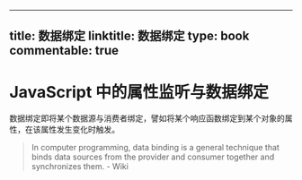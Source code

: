 
---
title: 数据绑定
linktitle: 数据绑定
type: book
commentable: true
---

# JavaScript 中的属性监听与数据绑定

数据绑定即将某个数据源与消费者绑定，譬如将某个响应函数绑定到某个对象的属性，在该属性发生变化时触发。

> In computer programming, data binding is a general technique that binds data sources from the provider and consumer together and synchronizes them. - Wiki

    